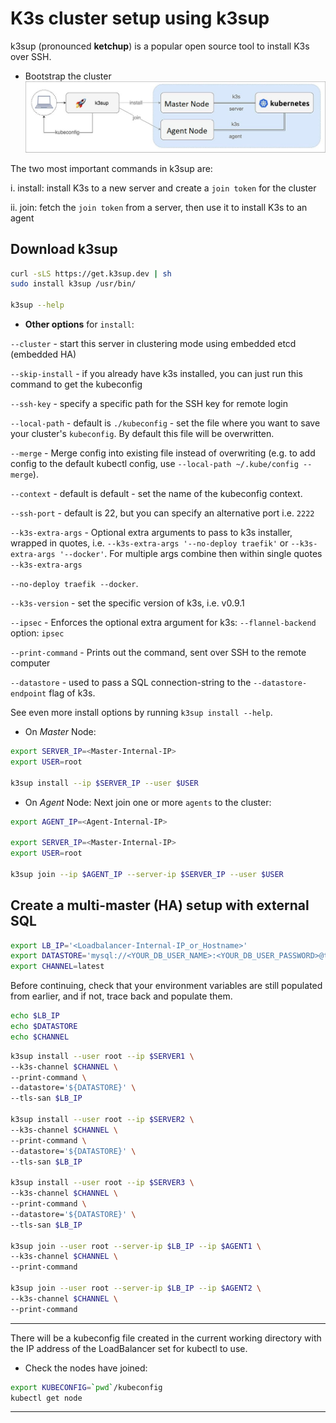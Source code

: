 # K3s cluster setup using k3sup

k3sup (pronounced **ketchup**) is a popular open source tool to install K3s over
SSH.

- Bootstrap the cluster
![k3sup Setup](../images/k3sup.jpg)

The two most important commands in k3sup are:

i. install: install K3s to a new server and create a `join token` for the cluster

ii. join: fetch the `join token` from a server, then use it to install K3s to an
agent

## Download k3sup

```sh
curl -sLS https://get.k3sup.dev | sh
sudo install k3sup /usr/bin/

k3sup --help
```

- **Other options** for `install`:

`--cluster` - start this server in clustering mode using embedded etcd (embedded
HA)

`--skip-install` - if you already have k3s installed, you can just run this command
to get the kubeconfig

`--ssh-key` - specify a specific path for the SSH key for remote login

`--local-path` - default is `./kubeconfig` - set the file where you want to save
your cluster's `kubeconfig`. By default this file will be overwritten.

`--merge` - Merge config into existing file instead of overwriting (e.g. to add
config to the default kubectl config, use `--local-path ~/.kube/config --merge`).

`--context` - default is default - set the name of the kubeconfig context.

`--ssh-port` - default is 22, but you can specify an alternative port i.e. `2222`

`--k3s-extra-args` - Optional extra arguments to pass to k3s installer, wrapped in
quotes, i.e. `--k3s-extra-args '--no-deploy traefik'` or `--k3s-extra-args '--docker'`.
For multiple args combine then within single quotes `--k3s-extra-args`

`--no-deploy traefik --docker`.

`--k3s-version` - set the specific version of k3s, i.e. v0.9.1

`--ipsec` - Enforces the optional extra argument for k3s: `--flannel-backend` option:
`ipsec`

`--print-command` - Prints out the command, sent over SSH to the remote computer

`--datastore` - used to pass a SQL connection-string to the `--datastore-endpoint`
flag of k3s.

See even more install options by running `k3sup install --help`.

- On *Master* Node:

```sh
export SERVER_IP=<Master-Internal-IP>
export USER=root

k3sup install --ip $SERVER_IP --user $USER
```

- On *Agent* Node:
Next join one or more `agents` to the cluster:

```sh
export AGENT_IP=<Agent-Internal-IP>

export SERVER_IP=<Master-Internal-IP>
export USER=root

k3sup join --ip $AGENT_IP --server-ip $SERVER_IP --user $USER
```

## Create a multi-master (HA) setup with external SQL

```sh
export LB_IP='<Loadbalancer-Internal-IP_or_Hostname>'
export DATASTORE='mysql://<YOUR_DB_USER_NAME>:<YOUR_DB_USER_PASSWORD>@tcp(<MySQL-Server-Internal-IP>:3306)/<YOUR_DB_NAME>'
export CHANNEL=latest
```

Before continuing, check that your environment variables are still populated from
earlier, and if not, trace back and populate them.

```sh
echo $LB_IP
echo $DATASTORE
echo $CHANNEL
```

```sh
k3sup install --user root --ip $SERVER1 \
--k3s-channel $CHANNEL \
--print-command \
--datastore='${DATASTORE}' \
--tls-san $LB_IP

k3sup install --user root --ip $SERVER2 \
--k3s-channel $CHANNEL \
--print-command \
--datastore='${DATASTORE}' \
--tls-san $LB_IP

k3sup install --user root --ip $SERVER3 \
--k3s-channel $CHANNEL \
--print-command \
--datastore='${DATASTORE}' \
--tls-san $LB_IP

k3sup join --user root --server-ip $LB_IP --ip $AGENT1 \
--k3s-channel $CHANNEL \
--print-command

k3sup join --user root --server-ip $LB_IP --ip $AGENT2 \
--k3s-channel $CHANNEL \
--print-command
```

---

There will be a kubeconfig file created in the current working directory with the
IP address of the LoadBalancer set for kubectl to use.

- Check the nodes have joined:

```sh
export KUBECONFIG=`pwd`/kubeconfig
kubectl get node
```

---
